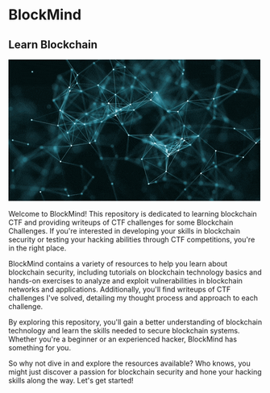 # BlockMind
## Learn Blockchain 

<p>
    <img src='./assets/bchain.gif' widht=1500px height=50%>
</p>
Welcome to BlockMind! This repository is dedicated to learning blockchain CTF and providing writeups of CTF challenges for some Blockchain Challenges. If you're interested in developing your skills in blockchain security or testing your hacking abilities through CTF competitions, you're in the right place.

BlockMind contains a variety of resources to help you learn about blockchain security, including tutorials on blockchain technology basics and hands-on exercises to analyze and exploit vulnerabilities in blockchain networks and applications. Additionally, you'll find writeups of CTF challenges I've solved, detailing my thought process and approach to each challenge.

By exploring this repository, you'll gain a better understanding of blockchain technology and learn the skills needed to secure blockchain systems. Whether you're a beginner or an experienced hacker, BlockMind has something for you.

So why not dive in and explore the resources available? Who knows, you might just discover a passion for blockchain security and hone your hacking skills along the way. Let's get started!